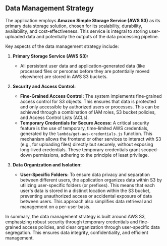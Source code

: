 ## Data Management Strategy

The application employs **Amazon Simple Storage Service (AWS S3)** as its primary data storage solution, chosen for its scalability, durability, availability, and cost-effectiveness. This service is integral to storing user-uploaded data and potentially the outputs of the data processing pipeline.

Key aspects of the data management strategy include:

1.  **Primary Storage Service (AWS S3):**
    *   All persistent user data and application-generated data (like processed files or personas before they are potentially moved elsewhere) are stored in AWS S3 buckets.

2.  **Security and Access Control:**
    *   **Fine-Grained Access Control:** The system implements fine-grained access control for S3 objects. This ensures that data is protected and only accessible by authorized users or processes. This can be achieved through a combination of IAM roles, S3 bucket policies, and Access Control Lists (ACLs).
    *   **Temporary Credentials for Secure Access:** A critical security feature is the use of temporary, time-limited AWS credentials, generated by the `lambda/get-aws-credentials.js` function. This mechanism allows the frontend or other services to interact with S3 (e.g., for uploading files) directly but securely, without exposing long-lived credentials. These temporary credentials grant scoped-down permissions, adhering to the principle of least privilege.

3.  **Data Organization and Isolation:**
    *   **User-Specific Folders:** To ensure data privacy and separation between different users, the application organizes data within S3 by utilizing user-specific folders (or prefixes). This means that each user's data is stored in a distinct location within the S3 bucket, preventing unauthorized access or accidental exposure of data between users. This approach also simplifies data retrieval and management on a per-user basis.

In summary, the data management strategy is built around AWS S3, emphasizing robust security through temporary credentials and fine-grained access policies, and clear organization through user-specific data segregation. This ensures data integrity, confidentiality, and efficient management.
